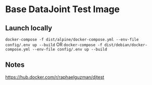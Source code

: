 # Base DataJoint Test Image

## Launch locally


`docker-compose -f dist/alpine/docker-compose.yml --env-file config/.env up --build`
OR
`docker-compose -f dist/debian/docker-compose.yml --env-file config/.env up --build`


## Notes

https://hub.docker.com/r/raphaelguzman/djtest